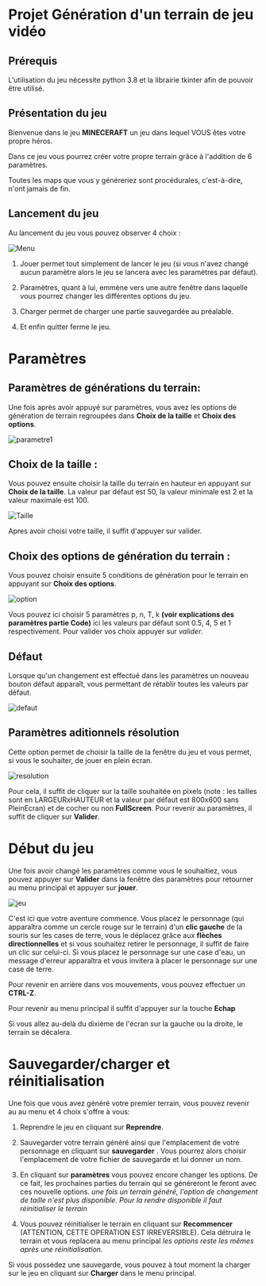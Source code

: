 # Projet Génération d'un terrain de jeu vidéo

## Prérequis

L'utilisation du jeu nécessite python 3.8 et la librairie tkinter afin de pouvoir être utilisé.

## Présentation du jeu
Bienvenue dans le jeu **MINECERAFT** un jeu dans lequel VOUS êtes votre propre héros.

Dans ce jeu vous pourrez créer votre propre terrain grâce à l'addition de 6 paramètres.

Toutes les maps que vous y généreriez sont procédurales, c'est-à-dire, n'ont jamais de fin.

## Lancement du jeu


Au lancement du jeu vous pouvez observer 4 choix :

![Menu](menu.png)

1) Jouer permet tout simplement de lancer le jeu (si vous n'avez changé aucun paramètre alors le jeu se lancera avec les paramètres par défaut).

2) Paramètres, quant à lui, emmène vers une autre fenêtre dans laquelle vous pourrez changer les différentes options du jeu.

3) Charger permet de charger une partie sauvegardée au préalable.

4) Et enfin quitter ferme le jeu.

# Paramètres

## Paramètres de générations du terrain:
Une fois après avoir appuyé sur paramètres, vous avez les options de génération de terrain regroupées dans **Choix de la taille** et **Choix des options**.

![parametre1](parametre.png)

## Choix de la taille :

Vous pouvez ensuite choisir la taille du terrain en hauteur en appuyant sur **Choix de la taille**. La valeur par défaut est 50, la valeur minimale est 2 et la valeur maximale est 100.

![Taille](taille.png)

Apres avoir choisi votre taille, il suffit d'appuyer sur valider.

## Choix des options de génération du terrain :

Vous pouvez choisir ensuite 5 conditions de génération pour le terrain en appuyant sur **Choix des options**.

![option](option.png)

Vous pouvez ici choisir 5 paramètres p, n, T, k **(voir explications des paramètres partie Code)** ici les valeurs par défaut sont  0.5, 4, 5 et 1 respectivement. Pour valider vos choix appuyer sur *valider*.

## Défaut

Lorsque qu'un changement est effectué dans les paramètres un nouveau bouton défaut apparaît, vous permettant de rétablir toutes les valeurs par défaut.

![defaut](default.png)

## Paramètres aditionnels résolution

Cette option permet de choisir la taille de la fenêtre du jeu et vous permet, si vous le souhaiter, de jouer en plein écran.

![resolution](résolution.png)

Pour cela, il suffit de cliquer sur la taille souhaitée en pixels (note : les tailles sont en LARGEURxHAUTEUR et la valeur par défaut est 800x600 sans PleinEcran) et de cocher ou non **FullScreen**. Pour revenir au paramètres, il suffit de cliquer sur **Valider**.

# Début du jeu

Une fois avoir changé les paramètres comme vous le souhaitiez, vous pouvez appuyer sur **Valider** dans la fenêtre des paramètres pour retourner au menu principal et appuyer sur **jouer**.

![jeu](jeu.png)

C'est ici que votre aventure commence. Vous placez le personnage (qui apparaîtra comme un cercle rouge sur le terrain) d'un **clic gauche** de la souris sur les cases de terre, vous le déplacez grâce aux **flèches directionnelles** et si vous souhaitez retirer le personnage, il suffit de faire un clic sur celui-ci.
Si vous placez le personnage sur une case d'eau, un message d'erreur apparaîtra et vous invitera à placer le personnage sur une case de terre. 

Pour revenir en arrière dans vos mouvements, vous pouvez effectuer un **CTRL-Z**.

Pour revenir au menu principal il suffit d'appuyer sur la touche **Echap**

Si vous allez au-delà du dixième de l'écran sur la gauche ou la droite, le terrain se décalera.

# Sauvegarder/charger et réinitialisation

Une fois que vous avez généré votre premier terrain, vous pouvez revenir au au menu et 4 choix s'offre à vous:

1) Reprendre le jeu en cliquant sur **Reprendre**.

2) Sauvegarder votre terrain généré ainsi que l'emplacement de votre personnage en cliquant sur **sauvegarder** . Vous pourrez alors choisir l'emplacement de votre fichier de sauvegarde et lui donner un nom.

3) En cliquant sur **paramètres** vous pouvez encore changer les options. De ce fait, les prochaines parties du terrain qui se généreront le feront avec ces nouvelle options. *une fois un terrain généré, l'option de changement de taille n'est plus disponible. Pour la rendre disponible il faut réinitialiser le terrain*

4) Vous pouvez réinitialiser le terrain en cliquant sur **Recommencer** (ATTENTION, CETTE OPERATION EST IRREVERSIBLE). Cela détruira le terrain et vous replacera au menu principal *les options reste les mêmes après une réinitialisation*.

Si vous possédez une sauvegarde, vous pouvez à tout moment la charger sur le jeu en cliquant sur **Charger** dans le menu principal.
